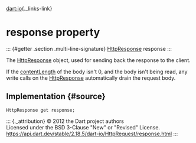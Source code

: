 [dart:io](../../dart-io/dart-io-library){._links-link}

response property
=================

::: {#getter .section .multi-line-signature}
[HttpResponse](../httpresponse-class) response
:::

The [HttpResponse](../httpresponse-class) object, used for sending back
the response to the client.

If the [contentLength](contentlength) of the body isn\'t 0, and the body
isn\'t being read, any write calls on the
[HttpResponse](../httpresponse-class) automatically drain the request
body.

Implementation {#source}
--------------

``` {.language-dart data-language="dart"}
HttpResponse get response;
```

::: {._attribution}
© 2012 the Dart project authors\
Licensed under the BSD 3-Clause \"New\" or \"Revised\" License.\
<https://api.dart.dev/stable/2.18.5/dart-io/HttpRequest/response.html>
:::
